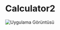 # Calculator2

![Uygulama Görüntüsü](https://github.com/tahacinar/Calculator2/assets/51681268/ee8af6b2-6803-4c0b-a7a8-d5c90bd2b760)
